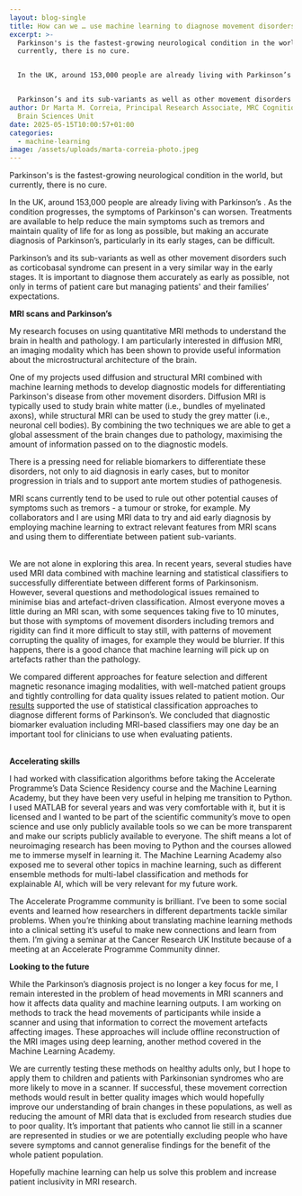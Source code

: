 ```yaml
---
layout: blog-single
title: How can we … use machine learning to diagnose movement disorders earlier?
excerpt: >-
  Parkinson's is the fastest-growing neurological condition in the world, but
  currently, there is no cure.


  In the UK, around 153,000 people are already living with Parkinson’s . As the condition progresses, the symptoms of Parkinson's can worsen. Treatments are available to help reduce the main symptoms such as tremors and maintain quality of life for as long as possible, but making an accurate diagnosis of Parkinson’s, particularly in its early stages, can be difficult.


  Parkinson’s and its sub-variants as well as other movement disorders such as corticobasal syndrome can present in a very similar way in the early stages. It is important to diagnose them accurately as early as possible, not only in terms of patient care but managing patients' and their families’ expectations.
author: Dr Marta M. Correia, Principal Research Associate, MRC Cognition and
  Brain Sciences Unit
date: 2025-05-15T10:00:57+01:00
categories:
  - machine-learning
image: /assets/uploads/marta-correia-photo.jpeg
---
```

Parkinson's is the fastest-growing neurological condition in the world, but currently, there is no cure.

In the UK, around 153,000 people are already living with Parkinson’s . As the condition progresses, the symptoms of Parkinson's can worsen. Treatments are available to help reduce the main symptoms such as tremors and maintain quality of life for as long as possible, but making an accurate diagnosis of Parkinson’s, particularly in its early stages, can be difficult.

Parkinson’s and its sub-variants as well as other movement disorders such as corticobasal syndrome can present in a very similar way in the early stages. It is important to diagnose them accurately as early as possible, not only in terms of patient care but managing patients' and their families’ expectations.

**MRI scans and Parkinson’s**


My research focuses on using quantitative MRI methods to understand the brain in health and pathology. I am particularly interested in diffusion MRI, an imaging modality which has been shown to provide useful information about the microstructural architecture of the brain.


One of my projects used diffusion and structural MRI combined with machine learning methods to develop diagnostic models for differentiating Parkinson's disease from other movement disorders.  Diffusion MRI is typically used to study brain white matter (i.e., bundles of myelinated axons), while structural MRI can be used to study the grey matter (i.e., neuronal cell bodies). By combining the two techniques we are able to get a global assessment of the brain changes due to pathology, maximising the amount of information passed on to the diagnostic models.


There is a pressing need for reliable biomarkers to differentiate these disorders, not only to aid diagnosis in early cases, but to monitor progression in trials and to support ante mortem studies of pathogenesis.


MRI scans currently tend to be used to rule out other potential causes of symptoms such as tremors - a tumour or stroke, for example. My collaborators and I are using MRI data to try and aid early diagnosis by employing machine learning to extract relevant features from MRI scans and using them to differentiate between patient sub-variants.

\
We are not alone in exploring this area. In recent years, several studies have used MRI data combined with machine learning and statistical classifiers to successfully differentiate between different forms of Parkinsonism. However, several questions and methodological issues remained to minimise bias and artefact-driven classification. Almost everyone moves a little during an MRI scan, with some sequences taking five to 10 minutes, but those with symptoms of movement disorders including tremors and rigidity can find it more difficult to stay still, with patterns of movement corrupting the quality of images, for example they would be blurrier. If this happens, there is a good chance that machine learning will pick up on artefacts rather than the pathology. 


We compared different approaches for feature selection and different magnetic resonance imaging modalities, with well-matched patient groups and tightly controlling for data quality issues related to patient motion. Our [results](https://academic.oup.com/braincomms/article/2/1/fcaa051/5825725) supported the use of statistical classification approaches to diagnose different forms of Parkinson’s. We concluded that diagnostic biomarker evaluation including MRI-based classifiers may one day be an important tool for clinicians to use when evaluating patients.

\
**Accelerating skills**


I had worked with classification algorithms before taking the Accelerate Programme’s Data Science Residency course and the Machine Learning Academy, but they have been very useful in helping me transition to Python. I used MATLAB for several years and was very comfortable with it, but it is licensed and I wanted to be part of the scientific community’s move to open science and use only publicly available tools so we can be more transparent and make our scripts publicly available to everyone.  The shift means a lot of neuroimaging research has been moving to Python and the courses allowed me to immerse myself in learning it. The Machine Learning Academy also exposed me to several other topics in machine learning, such as different ensemble methods for multi-label classification and methods for explainable AI, which will be very relevant for my future work. 


The Accelerate Programme community is brilliant. I’ve been to some social events and learned how researchers in different departments tackle similar problems. When you’re thinking about translating machine learning methods into a clinical setting it’s useful to make new connections and learn from them. I’m giving a seminar at the Cancer Research UK Institute because of a meeting at an Accelerate Programme Community dinner.


**Looking to the future**


While the Parkinson’s diagnosis project is no longer a key focus for me, I remain interested in the problem of head movements in MRI scanners and how it affects data quality and machine learning outputs. I am working on methods to track the head movements of participants while inside a scanner and using that information to correct the movement artefacts affecting images. These approaches will include offline reconstruction of the MRI images using deep learning, another method covered in the Machine Learning Academy. 


We are currently testing these methods on healthy adults only, but I hope to apply them to children and patients with Parkinsonian syndromes who are more likely to move in a scanner. If successful, these movement correction methods would result in better quality images which would hopefully improve our understanding of brain changes in these populations, as well as reducing the amount of MRI data that is excluded from research studies due to poor quality. It’s important that patients who cannot lie still in a scanner are represented in studies or we are potentially excluding people who have severe symptoms and cannot generalise findings for the benefit of the whole patient population.


Hopefully machine learning can help us solve this problem and increase patient inclusivity in MRI research.